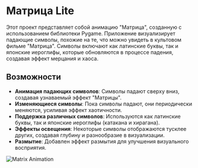 # Матрица Lite

Этот проект представляет собой анимацию "Матрица", созданную с использованием библиотеки Pygame. Приложение визуализирует падающие символы, похожие на те, что можно увидеть в культовом фильме "Матрица". Символы включают как латинские буквы, так и японские иероглифы, которые обновляются в процессе падения, создавая эффект мерцания и хаоса.

## Возможности

- **Анимация падающих символов**: Символы падают сверху вниз, создавая узнаваемый эффект "Матрицы".
- **Изменяющиеся символы**: Пока символы падают, они периодически меняются, усиливая эффект хаотичности.
- **Поддержка различных символов**: Используются как латинские буквы, так и японские иероглифы (катакана и хирагана).
- **Эффекты освещения**: Некоторые символы отображаются тусклее других, создавая глубину и разнообразие в визуализации.
- **Размытие**: Добавлен эффект размытия для улучшения визуального восприятия.
 

![Matrix Animation](matrix.gif)
